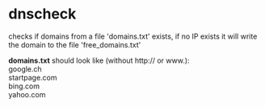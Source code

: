 # dnscheck
checks if domains from a file 'domains.txt' exists, if no IP exists it will write the domain to the file 'free_domains.txt'


**domains.txt** should look like (without http:// or www.):  
google.ch  
startpage.com  
bing.com  
yahoo.com  

